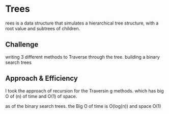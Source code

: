 # Trees
rees is a data structure that simulates a hierarchical tree structure, with a root value and subtrees of children.

## Challenge
writing 3 different methods to Traverse through the tree.
building a binary search trees

## Approach & Efficiency
<!-- What approach did you take? Why? What is the Big O space/time for this approach? -->

I took the approach of recursion for the Traversin g methods. which has big O of (n) of time and O(1) of space.

as of the binary search trees. the Big O of time is O(log(n)) and space O(1)
